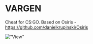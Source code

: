 # VARGEN
Сheat for CS:GO. Based on Osiris - https://github.com/danielkrupinski/Osiris

!["View"](https://cdn.discordapp.com/attachments/498189410970501151/598053122082078720/unknown.png)
